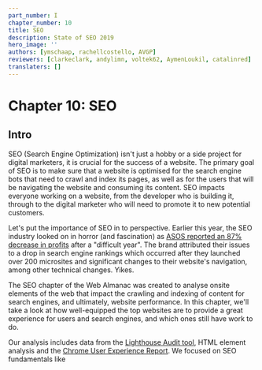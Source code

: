 ```yaml
---
part_number: I
chapter_number: 10
title: SEO
description: State of SEO 2019
hero_image: ''
authors: [ymschaap, rachellcostello, AVGP]
reviewers: [clarkeclark, andylimn, voltek62, AymenLoukil, catalinred]
translaters: []
---
```

# Chapter 10: SEO

## Intro

SEO (Search Engine Optimization) isn't just a hobby or a side project for digital marketers, it is crucial for the success of a website. The primary goal of SEO is to make sure that a website is optimised for the search engine bots that need to crawl and index its pages, as well as for the users that will be navigating the website and consuming its content. SEO impacts everyone working on a website, from the developer who is building it, through to the digital marketer who will need to promote it to new potential customers.

Let's put the importance of SEO in to perspective. Earlier this year, the SEO industry looked on in horror (and fascination) as [ASOS reported an 87% decrease in profits](https://www.bbc.co.uk/news/business-47877688) after a "difficult year". The brand attributed their issues to a drop in search engine rankings which occurred after they launched over 200 microsites and significant changes to their website's navigation, among other technical changes. Yikes.

The SEO chapter of the Web Almanac was created to analyse onsite elements of the web that impact the crawling and indexing of content for search engines, and ultimately, website performance. In this chapter, we'll take a look at how well-equipped the top websites are to provide a great experience for users and search engines, and which ones still have work to do.

Our analysis includes data from the [Lighthouse Audit tool](https://developers.google.com/web/tools/lighthouse), HTML element analysis and the [Chrome User Experience Report](https://developers.google.com/web/tools/chrome-user-experience-report). We focused on SEO fundamentals like <title> elements, the different types of on-page links, content and loading speed, but also the more technical aspects of SEO, including indexability, structured data, internationalisation and AMP across **5 million websites**.

Our custom metrics provide insights that, up until now, have not been exposed before. We are now able to make claims about the adoption and implementation of elements such as the hreflang tag, rich results eligibility, heading tag usage and even anchor-based navigation for single page apps.

Note: Our data is limited to analysing homepages only, and has not been gathered from site-wide crawls. This will impact many metrics we’ll discuss, so we’ve added any relevant limitations in this case whenever we mention a specific metric.

Read on to find out more about the current state of the web and its search engine friendliness.

## Fundamentals

Search engines have a 3-step process: crawling, indexing and ranking. To be search engine-friendly, a page needs to be discoverable, understandable, and contain quality content that would provide value to a user who is browsing the SERPs (search engine results pages).

We wanted to analyze how much of the web is meeting the basic standards of SEO best practices, so we assessed on-page elements such as body content, meta tags and internal linking. Let's take a look at the results.

### Content

To be able to understand what a page is about and decide which searcher queries it provides the most relevant answers for, a search engine must be able to discover and access its content. What content are search engines currently finding, however? To answer this, we created two custom metrics that have been applied to all 5M+ homepages.

#### Word Count

We assessed the content on the pages by looking for groups of at least 3 words and counting how many were found in total. We found **2.73%** of desktop pages which didn't have any word groups, meaning that they have no body content to help search engines understand what the website is about.

The median desktop homepage has **346** words, and the median mobile homepage has a slightly lower word count at **306** words. This shows that mobile sites do serve a bit less content to their users, but at over 300 words, this is still a reasonable amount to read, especially for a homepage which will naturally contain less content than an article page, for example. Overall the distribution of words is broad, with between **22 words at the 10th percentile** up to **1361 at the 90th percentile**.

<graph histogram number of words. Source: 10.09, column C, desktop & mobile>

#### Headings

We also looked at whether pages are structured in a way that provides the right context for the content their contain. Headings are used to format and structure a page and make content easier to read and parse. Despite the importance on headings, **10.67%** of pages have no heading tags at all.

<graph histogram number of heading elements. Source: 10.09a, column F>

The median heading (H1, H2, H3, H4) element count on the web’s homepage is **10**. With **30** (on mobile) and **32** (on desktop) words used in headings. This implies that the websites that utilise headings put significant effort in making sure that their pages are readable, descriptive and clearly outline the page structure and context to search engine bots.

In terms of specific heading length, the median length of the first H1 element found on desktop is **19** characters.

For advice on how to handle H1s and headings for SEO and accessibility, take a look at this [video response by John Mueller](https://www.youtube.com/watch?v=zyqJJXWk0gk) in the Ask Google Webmasters series.

<graph histogram h1 tag source: 10.16, column C, desktop & mobile>

### Meta Tags

Meta tags allow us to give specific instructions and information to search engine bots about the different elements and content on a page. Certain meta tags can convey things like the topical focus of a page, as well as how the page should be crawled and indexed. We wanted to assess whether or not websites were making the most of these opportunities that meta tags provide.

#### Page Titles

Page titles are an important way of communicating the purpose of a page to a user or search engine. <title> tags are also used as headings in the SERPS and as the title for the browser when visiting a page, so it’s no surprise to see that **97.1%** of mobile pages have a document title.

Even though [Google usually displays the first 50-60 characters of a page title](https://moz.com/learn/seo/title-tag) within a SERP, the median length of the <title> tag was only **21 characters** for mobile pages and **20 characters** for desktop pages. Even the 75th percentile is still below the cutoff length. This suggests that some SEOs and content writers aren’t making the most of the space allocated to them by search engines for describing their homepages in the SERPs.

<graph histogram length <title> Source: 10.07b, column C, desktop & mobile>

#### Meta Descriptions

Compared to the <title> tag, fewer pages were detected to have a meta description, as only **64.02%** of mobile homepages have a meta description. Considering that Google often rewrites meta descriptions in the SERPs in response to the searcher's query, perhaps website owners place less importance on including a meta description at all.

The median meta description length was also lower than the [recommended length of 155-160 characters](https://moz.com/learn/seo/meta-description), with desktop pages having descriptions of **123 characters**. Interestingly, meta descriptions were consistently longer on mobile than on desktop, despite mobile SERPs traditionally having a shorter pixel limit. This limit has only been extended recently, so perhaps more website owners have been testing the impact of having longer, more descriptive meta descriptions for mobile results.

<graph histogram length <meta description> Source: 10.07c, column C, desktop & mobile>

#### Image Alt Tags

Considering the importance of alt text for SEO, screen readers and accessibility, it is far from ideal to see that only **46.71%** of mobile pages use alt attributes on all of their images. This means that there are still improvements to be made with regard to making images across the web more accessible to users and understandable for search engines.

Learn more about this in the [Accessibility chapter] <chapter link placeholder a11y> of the Web Almanac.

### Indexability

To show a page's content to users in the SERPs, search engine crawlers must first be permitted to access and index that page. Some of the factors that impact a search engine's ability to crawl and index pages are:

-Status codes
-Noindex tags
-Canonical tags
-The robots.txt file

#### Status Codes

It is recommended to maintain a 200 status code for any important pages that you want search engines to index. The majority of pages tested were available for search engines to access, with **87.03%** of initial HTML requests on desktop returning a 200 status code. The results were slightly lower for mobile pages, with only **82.95%** of pages returning a 200 status code.

The next most commonly found status code on mobile was 302, a temporary redirect, which was found on **10.45%** of mobile pages. This was higher than on desktop, with only **6.71%** desktop homepages returning a 302 status code. This could be due to the fact that the [mobile homepages were alternates](https://developers.google.com/search/mobile-sites/mobile-seo/separate-urls) to an equivalent desktop page, such as on non-responsive sites that have separate versions of the website for each device.

<Note: Our results didn't include 4xx or 5xx status codes.>

#### Noindex

A noindex tag can be served in the HTML <head> or in the HTTP header as an X-robots tag. A noindex tag basically tells a search engine not to include that page in its SERPs, but the page will still be accessible for users when they are navigating through the website. Noindex tags are usually added to duplicate versions of pages that serve the same content, or low quality pages that provide no value to users coming to a website from organic search, such as filtered or faceted pages or internal search pages.

**96.93%** of mobile pages passed the [Lighthouse indexing audit](https://developers.google.com/web/tools/lighthouse/audits/indexing), meaning that these pages didn’t contain a noindex tag in the <head> or in the HTTP header. However, this means that **3.07%** of mobile homepages _did_ have a noindex tag, which is cause for concern, meaning that Google was prevented from indexing these pages.

<rick: add technical note about CRuX & HTPP Archive datasets skewing this metric>

#### Canonicalization

Canonical tags are used to specify duplicate pages and their preferred alternates, so that search engines can consolidate authority which might be spread across multiple pages within the group onto one main page for improved rankings.

**48.34%** of mobile homepages were [detected](https://developers.google.com/web/tools/lighthouse/audits/canonical) to have a canonical tag. Self-referencing canonical tags aren't essential, and canonical tags are usually required for duplicate pages. Homepages are rarely duplicated anywhere else across the site so seeing that less than half of pages have a canonical tag isn't surprising.

#### Robots.txt

One of the most effective methods for controlling search engine crawling is the [robots.txt file](https://www.deepcrawl.com/knowledge/technical-seo-library/robots-txt/). This is a file that sits on the root domain of a website and specifies which URLs and URL paths should be disallowed from being crawled by search engines.

It was interesting to observe that only **72.16%** of mobile sites have a valid robots.txt, [according to Lighthouse](https://developers.google.com/web/tools/lighthouse/audits/robots). The key we found issues are split between **22%** of sites having no robots.txt file at all, and **~6%** serving an invalid robots.txt file, and thus failing the audit. While there are many valid reasons to not have a robots.txt file, such as having a small website that doesn't struggle with [crawl budget issues](https://webmasters.googleblog.com/2017/01/what-crawl-budget-means-for-googlebot.html), having an invalid robots.txt is cause for concern.

### Linking

One of the most important attributes of a webpage is links. Links help search engines discover new, relevant pages to add to their index and navigate through websites. **96%** of the webpages in our data contain at least one internal link, and **93%** contain at least one external link to another domain. The small minority of pages that don't have any internal or external links will be missing out on the immense value that links pass through to target pages.

The number of internal and external links included on desktop pages were consistently higher than the number found on mobile pages. Often a limited space on a smaller viewport causes fewer links to be included in the design of a mobile page compared to desktop.

It's important to bear in mind that fewer internal links on the mobile version of a page [might cause an issue](https://moz.com/blog/internal-linking-mobile-first-crawl-paths) for your website. With [mobile-first indexing](https://www.deepcrawl.com/knowledge/white-papers/mobile-first-index-guide/) - which for new websites is the default for Google - if a page is only linked from the desktop version and not present on the mobile version, search engines will have a much harder time discovering and ranking it.

<graph histogram count of links by type Source: 10.10, column C desktop only>

<graph histogram count of links by type Source: 10.10, column D, E, desktop only>

The median desktop page includes **70** internal (same-site) links, whereas the median mobile page has **60** internal links. The median number of external links per page followed a similar trend, with desktop pages including **10** external links, and mobile pages including **8**.

Anchor links, which link to a certain scroll position on the same page, are not very popular. Over **65%** of homepages have no page anchor and the data’s median count is **0**. This is probably due to the fact that homepages don't usually contain any long-form content.

There is good news from our analysis of the descriptive link text metric. **89.94%** of mobile pages pass the descriptive link text [Lighthouse audit](https://developers.google.com/web/tools/lighthouse/audits/descriptive-link-text). This means that these pages don’t have generic ‘click here’, ‘go’, ‘here’ or ‘learn more’ links, but use more meaningful link text which helps users and search engines better understand the context of pages and how they connect with one another.

## Advanced

Having descriptive, useful content on a page that isn't being blocked from search engines with a noindex tag or robots.txt directive isn't enough for a website to succeed in organic search. Those are just the basics. There is a lot more than can be done to enhance the performance of a website and its appearance in SERPs.

Some of the more technically complex aspects that have been gaining importance in successfully indexing and ranking websites include _speed_, _structured data_, _internationalization_, _security_ and _mobile usability_.

### Speed

Mobile loading speed was first [announced as a ranking factor](https://webmasters.googleblog.com/2018/01/using-page-speed-in-mobile-search.html) by Google in 2018. Speed isn't a new focus for Google though. Back in 2010 it was [revealed that speed had been introduced as a ranking signal](https://webmasters.googleblog.com/2010/04/using-site-speed-in-web-search-ranking.html).

A fast-loading website is also crucial for a good user experience. Users that have to wait even a few seconds for a site to load, have the tendency to bounce and try another result from one of your competitors in the SERPs that loads quickly and meets their expectations of website performance.

The metrics we used for our analysis of load speed across the web is based on the Chrome User Experience Report (CrUX), which collects data from real-world Chrome users. This data shows that an astonishing **63.47%** of the web is labelled as **slow**. Split by device, this picture is even bleaker for tablet (**82%**) and mobile (**77,61%**). In the context of our results, slow is defined as First Contentful Paint taking over 2500ms and First Input Delay measuring over 250ms.

<graph data 10.15b: CruX image similar to [IMG](https://developers.google.com/web/updates/images/2018/08/crux-dash-fcp.png) per device + speed label>

Although the numbers are bleak for the speed of the web, the good news is that SEO experts and tools have been focusing more and more on the technical challenges of speeding up websites. This is something that you will have learned more about in the Performance chapter.

<chapter link placeholder performance>.

### Structured data

Structured data allows website owners to add additional semantic data to their web pages, by adding [JSON-LD](https://en.wikipedia.org/wiki/JSON-LD) snippets or [Microdata](https://developer.mozilla.org/en-US/docs/Web/HTML/Microdata), for example. Search engines parse this data to better understand these pages and sometimes use the markup to display additional relevant information in the search results. The most commonly found types of structured data are [reviews](https://developers.google.com/search/docs/data-types/review-snippet), [products](https://developers.google.com/search/docs/data-types/product), [businesses](https://developers.google.com/search/docs/data-types/local-business), [movies](https://developers.google.com/search/docs/data-types/movie), and [more](https://developers.google.com/search/docs/guides/search-gallery).

The [extra visibility](https://developers.google.com/search/docs/guides/enhance-site) that structured data can provide for websites is interesting for site owners, given that it can help to create more opportunities for traffic. For example, the relatively new [FAQ schema](https://developers.google.com/search/docs/data-types/faqpage) will double the size of your snippet and the real estate of your site in the SERP.

During our research, we found that only **14.67%** of sites have structured data eligible for rich results on mobile. Interestingly, desktop sites are slightly lower at **12.46%**. This suggests that there is a lot more that website owners can be doing to optimize the way their homepages are appearing in search.

Among the sites with structured data markup, the five most prevalent types are:

1. WebSite (16.02%)
2. SearchAction (14.35%)
3. Organization (12.89%)
4. WebPage (11.58%)
5. ImageObject (5.35%)

Interestingly, one of the most popular data types that triggers a search engine feature is the SearchAction, which powers the [sitelinks searchbox](https://developers.google.com/search/docs/data-types/sitelinks-searchbox).

The top 5 markup types all lead to more visibility in Google’s search results, which might be the fuel for more widespread adoption of these types of structured data.

Seeing as we only looked at homepages within this analysis, the results might look very different if we were to consider interior pages, too.

Review stars are only found on **1.09%** of the web’s homepages (via [AggregateRating](https://schema.org/AggregateRating)).

Also, the newly introduced [QAPage](https://schema.org/QAPage) appeared only in **48** instances, and the [FAQPage](https://schema.org/FAQPage) at a slightly higher rate of **218** times. These last two counts are expected to increase in the future as we run more crawls and dive deeper into almanac analysis.

### Internationalization

Internationalization is one of the most complex aspects of SEO, even [according to some Google search employees](https://twitter.com/JohnMu/status/965507331369984002). Internationalization in SEO focuses on serving the right content from a website with multiple language or country versions, and making sure that content is being targeted towards the specific language and / or location of the user.

While **38.4%** (**33.79%** on mobile) of the sites have the HTML lang attribute set to English, only **7.43%** (**6.79%** on mobile) of the sites also contain an hreflang link to another language version. This suggests that the vast majority of websites that we analyzed don't offer separate versions of their homepage that would require language targeting. Unless these separate versions do exist, but haven't been configured correctly...

<graph 10.04b - [do we want to chart this data, e.g. what does it really mean for SEO?]>

<include a chart of the languages and country combinations found, SEOs will want to see this breakdown>

Next to English, the most common languages are French, Spanish and German. These are followed by languages targeted towards specific geographics like English for Americans (en-us) or more obscure combinations like Spanish for the Irish (es-ie).

The analysis did not check for correct implementation, such as whether or not the different language versions properly link to each other, for example. However, from looking at the low adoption of [having an x-default version as is recommended](https://www.google.com/url?q=https://support.google.com/webmasters/answer/189077?hl%3Den&sa=D&ust=1570627963630000&usg=AFQjCNFwzwglsbysT9au_I-7ZQkwa-QvrA) (only **3.77%** on desktop and **1.3%** on mobile), this is an indicator that this element is complex and not always easy to get right.

### SPA Crawlability

Single-page-apps (SPAs) like React and Vue come their own SEO complexity, especially those that use a hash-based navigation which makes it hard for search engines to crawl and index a website. For example, Google had an "AJAX crawling scheme" workaround that turned out to be complex for search engines as well as developers, so it was [deprecated in 2015](https://webmasters.googleblog.com/2015/10/deprecating-our-ajax-crawling-scheme.html).

The number of SPAs that were tested had a relatively low number of links served via hash URLs, with **13.08%** of React mobile pages using hash URLs for navigation, **8.15%** of mobile Vue.js pages using them, and **2.37%** of mobile Angular pages using them. These results were very similar for desktop pages too. This is positive to see from an SEO perspective, considering the impact that hash URLs can have on content discovery.

The higher number of hash URLs in React pages is surprising - especially in contrast to the lower number of hash URLs found on Angular pages. Both frameworks promote the adoption of routing packages where the [History API](https://developer.mozilla.org/en-US/docs/Web/API/History) is the default for links, instead of relying on hash URLs. Vue is [considering moving to using the History API as the default](https://github.com/vuejs/rfcs/pull/40) as well in version 3 of their vue-router package.

### AMP

AMP (Accelerated Mobile Pages) was first introduced in 2015 by Google as an open source HTML framework. It provides components and infrastructure for websites to provide a faster experience for users on mobile, by using optimisations such as caching, lazy-loading and optimised images. Notably Google adopted this for their search engine, where AMP pages are also served from their own CDN. This feature later became a standards proposal under the name [Signed HTTP Exchanges](https://wicg.github.io/webpackage/draft-yasskin-http-origin-signed-responses.html).

Despite this, only **0.62%** of mobile homepages contain a link to an AMP version. Given the visibility this project has had, this suggests that it has had a relatively low adoption. However, AMP can be more useful for serving article pages, so our homepage-focused analysis won't reflect adoption across other page types.

### Security

A strong online shift in recent years has been for the web to move to HTTPS by default. HTTPS prevents website traffic from being intercepted on public WIFI networks, for example, where user input data is then transmitted unsecurely. Google have been pushing for sites to adopt HTTPS, and even made [HTTPS is a ranking signal](https://webmasters.googleblog.com/2014/08/https-as-ranking-signal.html). Chrome also supported the move to secure pages by labelling non-HTTPS pages as ‘[not secure](https://www.blog.google/products/chrome/milestone-chrome-security-marking-http-not-secure/)’ in the browser.

For more information and guidance from Google on the importance of HTTPS and how to adopt it, please see [Why HTTPS Matters](https://developers.google.com/web/fundamentals/security/encrypt-in-transit/why-https).

We found that **67.06%** of websites on desktop are now served over HTTPS. Just under half of websites still haven't migrated to HTTPS and are serving non-secure pages to their users. This is a significant number. Migrations can be hard work, so this could be a reason why the adoption rate isn't higher, but an HTTPS migration usually require an SSL certificate and a simple change to the .htaccess file. There's no real reason not to switch to HTTPS.

The Google [Transparancy Report](https://transparencyreport.google.com/https/overview) reports a **90% adoption** of HTTPS for the top 100 non-Google domains (representing 25% of all website traffic worldwide). The difference between this number and ours could be explained by the fact that relatively smaller sites are adopting HTTPS on a slower rate.

## Conclusion

Through our analysis, we observed that the majority of websites are getting the fundamentals right, in that their homepages are crawlable, indexable and include the key content required to rank in Google’s SERPs. Not every person who owns a website will be aware of SEO at all, let alone best practice guidelines, so it is promising to see that so many sites have got the basics covered.

However, more sites are missing the mark than expected when it comes to some of the more advanced aspects of SEO and accessibility. Site speed is one of these factors that many websites are struggling with, especially on mobile. This is a significant problem as speed is one of the biggest contributors to UX, which is something that can impact rankings. The number of websites that aren't yet served over HTTPS was also problematic to see, considering the importance of security and keeping user data safe.

There is a lot more that we can all be doing to learn about SEO best practice and industry developments. This is essential due to the evolving nature of the search industry and the rate at which changes happen. Search engines make thousands of improvements to their algorithms each year, and we need to keep up if we want our websites to reach more visitors in organic search.
